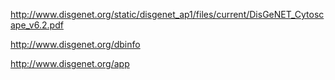 http://www.disgenet.org/static/disgenet_ap1/files/current/DisGeNET_Cytoscape_v6.2.pdf

http://www.disgenet.org/dbinfo

http://www.disgenet.org/app
